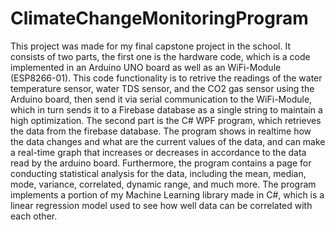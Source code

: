 # ClimateChangeMonitoringProgram
This project was made for my final capstone project in the school. It consists of two parts, the first one is the hardware code, which is a code implemented in an Arduino UNO board as well as an WiFi-Module (ESP8266-01). This code functionality is to retrive the readings of the water temperature sensor, water TDS sensor, and the CO2 gas sensor using the Arduino board, then send it via serial communication to the WiFi-Module, which in turn sends it to a Firebase database as a single string to maintain a high optimization. 
The second part is the C# WPF program, which retrieves the data from the firebase database. The program shows in realtime how the data changes and what are the current values of the data, and can make a real-time graph that increases or decreases in accordance to the data read by the arduino board. Furthermore, the program contains a page for conducting statistical analysis for the data, including the mean, median, mode, variance, correlated, dynamic range, and much more. The program implements a portion of my Machine Learning library made in C#, which is a linear regression model used to see how well data can be correlated with each other. 
